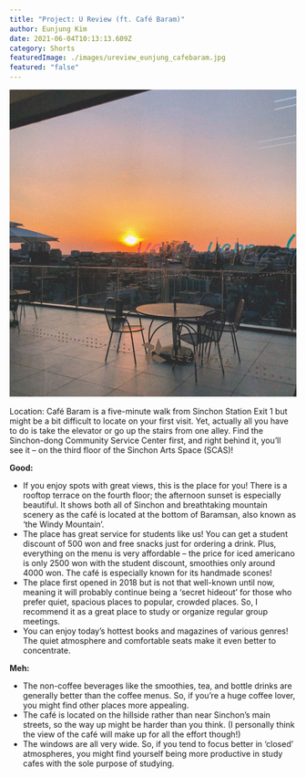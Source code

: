 ```yaml
---
title: "Project: U Review (ft. Café Baram)"
author: Eunjung Kim
date: 2021-06-04T10:13:13.609Z
category: Shorts
featuredImage: ./images/ureview_eunjung_cafebaram.jpg
featured: "false"
---
```

![](images/ureview_eunjung_cafebaram.jpg)

<!--StartFragment-->

Location: Café Baram is a five-minute walk from Sinchon Station Exit 1 but might be a bit difficult to locate on your first visit. Yet, actually all you have to do is take the elevator or go up the stairs from one alley. Find the Sinchon-dong Community Service Center first, and right behind it, you’ll see it – on the third floor of the Sinchon Arts Space (SCAS)!

**Good:**

* If you enjoy spots with great views, this is the place for you! There is a rooftop terrace on the fourth floor; the afternoon sunset is especially beautiful. It shows both all of Sinchon and breathtaking mountain scenery as the café is located at the bottom of Baramsan, also known as ‘the Windy Mountain’.
* The place has great service for students like us! You can get a student discount of 500 won and free snacks just for ordering a drink. Plus, everything on the menu is very affordable – the price for iced americano is only 2500 won with the student discount, smoothies only around 4000 won. The café is especially known for its handmade scones!
* The place first opened in 2018 but is not that well-known until now, meaning it will probably continue being a ‘secret hideout’ for those who prefer quiet, spacious places to popular, crowded places. So, I recommend it as a great place to study or organize regular group meetings.
* You can enjoy today’s hottest books and magazines of various genres! The quiet atmosphere and comfortable seats make it even better to concentrate.

**Meh:**

* The non-coffee beverages like the smoothies, tea, and bottle drinks are generally better than the coffee menus. So, if you’re a huge coffee lover, you might find other places more appealing.
* The café is located on the hillside rather than near Sinchon’s main streets, so the way up might be harder than you think. (I personally think the view of the café will make up for all the effort though!)
* The windows are all very wide. So, if you tend to focus better in ‘closed’ atmospheres, you might find yourself being more productive in study cafes with the sole purpose of studying.



<!--EndFragment-->